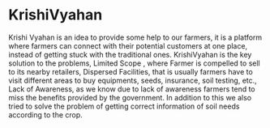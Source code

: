 # KrishiVyahan
Krishi Vyahan is an idea to provide some help to our farmers, it is a platform where farmers can connect with their potential customers at one place, instead of getting stuck with the traditional ones. KrishiVyahan is the key solution to the problems, Limited Scope , where Farmer is compelled to sell to its nearby retailers, Dispersed Facilities, that is usually farmers have to visit different areas to buy equipments, seeds, insurance, soil testing, etc., Lack of Awareness, as we know due to lack of awareness farmers tend to miss the benefits provided by the government.
In addition to this we also tried to solve the problem of getting correct information of soil needs according to the crop.
